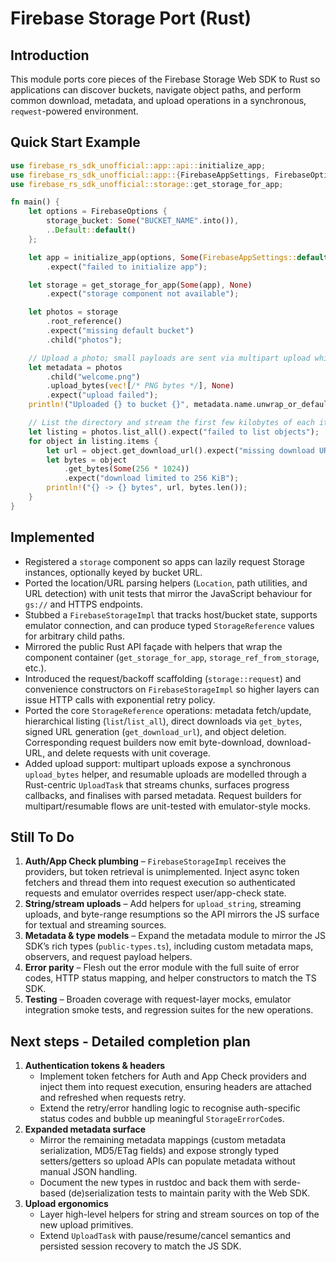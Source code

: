 # Firebase Storage Port (Rust)

## Introduction

This module ports core pieces of the Firebase Storage Web SDK to Rust so applications can discover buckets, navigate
object paths, and perform common download, metadata, and upload operations in a synchronous, `reqwest`-powered
environment.

## Quick Start Example

```rust
use firebase_rs_sdk_unofficial::app::api::initialize_app;
use firebase_rs_sdk_unofficial::app::{FirebaseAppSettings, FirebaseOptions};
use firebase_rs_sdk_unofficial::storage::get_storage_for_app;

fn main() {
    let options = FirebaseOptions {
        storage_bucket: Some("BUCKET_NAME".into()),
        ..Default::default()
    };

    let app = initialize_app(options, Some(FirebaseAppSettings::default()))
        .expect("failed to initialize app");

    let storage = get_storage_for_app(Some(app), None)
        .expect("storage component not available");

    let photos = storage
        .root_reference()
        .expect("missing default bucket")
        .child("photos");

    // Upload a photo; small payloads are sent via multipart upload while larger blobs use the resumable API.
    let metadata = photos
        .child("welcome.png")
        .upload_bytes(vec![/* PNG bytes */], None)
        .expect("upload failed");
    println!("Uploaded {} to bucket {}", metadata.name.unwrap_or_default(), metadata.bucket.unwrap_or_default());

    // List the directory and stream the first few kilobytes of each item.
    let listing = photos.list_all().expect("failed to list objects");
    for object in listing.items {
        let url = object.get_download_url().expect("missing download URL");
        let bytes = object
            .get_bytes(Some(256 * 1024))
            .expect("download limited to 256 KiB");
        println!("{} -> {} bytes", url, bytes.len());
    }
}
```

## Implemented

- Registered a `storage` component so apps can lazily request Storage instances, optionally keyed by bucket URL.
- Ported the location/URL parsing helpers (`Location`, path utilities, and URL detection) with unit tests that mirror the
  JavaScript behaviour for `gs://` and HTTPS endpoints.
- Stubbed a `FirebaseStorageImpl` that tracks host/bucket state, supports emulator connection, and can produce typed
  `StorageReference` values for arbitrary child paths.
- Mirrored the public Rust API façade with helpers that wrap the component container (`get_storage_for_app`,
  `storage_ref_from_storage`, etc.).
- Introduced the request/backoff scaffolding (`storage::request`) and convenience constructors on
  `FirebaseStorageImpl` so higher layers can issue HTTP calls with exponential retry policy.
- Ported the core `StorageReference` operations: metadata fetch/update, hierarchical listing (`list`/`list_all`), direct
  downloads via `get_bytes`, signed URL generation (`get_download_url`), and object deletion. Corresponding request
  builders now emit byte-download, download-URL, and delete requests with unit coverage.
- Added upload support: multipart uploads expose a synchronous `upload_bytes` helper, and resumable uploads are modelled
  through a Rust-centric `UploadTask` that streams chunks, surfaces progress callbacks, and finalises with parsed
  metadata. Request builders for multipart/resumable flows are unit-tested with emulator-style mocks.

## Still To Do

1. **Auth/App Check plumbing** – `FirebaseStorageImpl` receives the providers, but token retrieval is unimplemented.
   Inject async token fetchers and thread them into request execution so authenticated requests and emulator overrides
   respect user/app-check state.
2. **String/stream uploads** – Add helpers for `upload_string`, streaming uploads, and byte-range resumptions so the API
   mirrors the JS surface for textual and streaming sources.
3. **Metadata & type models** – Expand the metadata module to mirror the JS SDK’s rich types (`public-types.ts`),
   including custom metadata maps, observers, and request payload helpers.
4. **Error parity** – Flesh out the error module with the full suite of error codes, HTTP status mapping, and helper
   constructors to match the TS SDK.
5. **Testing** – Broaden coverage with request-layer mocks, emulator integration smoke tests, and regression suites for
   the new operations.

## Next steps - Detailed completion plan

1. **Authentication tokens & headers**
   - Implement token fetchers for Auth and App Check providers and inject them into request execution, ensuring headers
     are attached and refreshed when requests retry.
   - Extend the retry/error handling logic to recognise auth-specific status codes and bubble up meaningful
     `StorageErrorCode`s.
2. **Expanded metadata surface**
   - Mirror the remaining metadata mappings (custom metadata serialization, MD5/ETag fields) and expose strongly typed
     setters/getters so upload APIs can populate metadata without manual JSON handling.
   - Document the new types in rustdoc and back them with serde-based (de)serialization tests to maintain parity with
     the Web SDK.
3. **Upload ergonomics**
   - Layer high-level helpers for string and stream sources on top of the new upload primitives.
   - Extend `UploadTask` with pause/resume/cancel semantics and persisted session recovery to match the JS SDK.
